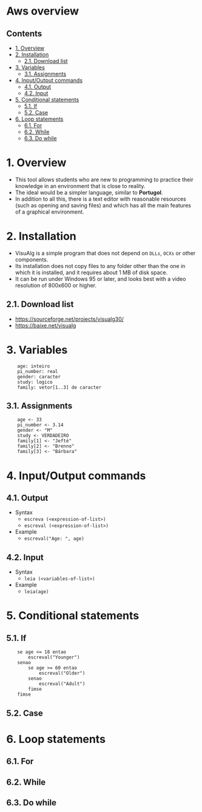# Aws overview <!-- omit in toc -->

## Contents <!-- omit in toc -->

- [1. Overview](#1-overview)
- [2. Installation](#2-installation)
  - [2.1. Download list](#21-download-list)
- [3. Variables](#3-variables)
  - [3.1. Assignments](#31-assignments)
- [4. Input/Output commands](#4-inputoutput-commands)
  - [4.1. Output](#41-output)
  - [4.2. Input](#42-input)
- [5. Conditional statements](#5-conditional-statements)
  - [5.1. If](#51-if)
  - [5.2. Case](#52-case)
- [6. Loop statements](#6-loop-statements)
  - [6.1. For](#61-for)
  - [6.2. While](#62-while)
  - [6.3. Do while](#63-do-while)

# 1. Overview

- This tool allows students who are new to programming to practice their knowledge in an environment that is close to reality.
- The ideal would be a simpler language, similar to **Portugol**.
- In addition to all this, there is a text editor with reasonable resources (such as opening and saving files) and which has all the main features of a graphical environment.

# 2. Installation

- VisuAlg is a simple program that does not depend on `DLLs`, `OCXs` or other components.
- Its installation does not copy files to any folder other than the one in which it is installed, and it requires about 1 MB of disk space.
- It can be run under Windows 95 or later, and looks best with a video resolution of 800x600 or higher.

## 2.1. Download list

- https://sourceforge.net/projects/visualg30/
- https://baixe.net/visualg

# 3. Variables

```
    age: inteiro
    pi_number: real
    gender: caracter
    study: logico
    family: vetor[1..3] de caracter
```

## 3.1. Assignments

```
    age <- 33
    pi_number <- 3.14
    gender <- "M"
    study <- VERDADEIRO
    family[1] <- "Jefté"
    family[2] <- "Brenno"
    family[3] <- "Bárbara"
```

# 4. Input/Output commands

## 4.1. Output

- Syntax
  - `escreva (<expression-of-list>)`
  - `escreval (<expression-of-list>)`
- Example
  - `escreval("Age: ", age)`

## 4.2. Input

- Syntax
  - `leia (<variables-of-list>)`
- Example
  - `leia(age)`

# 5. Conditional statements

## 5.1. If

```
    se age <= 18 entao
        escreval("Younger")
    senao
        se age >= 60 entao
            escreval("Older")
        senao
            escreval("Adult")
        fimse
    fimse
```

## 5.2. Case

# 6. Loop statements

## 6.1. For

## 6.2. While

## 6.3. Do while
